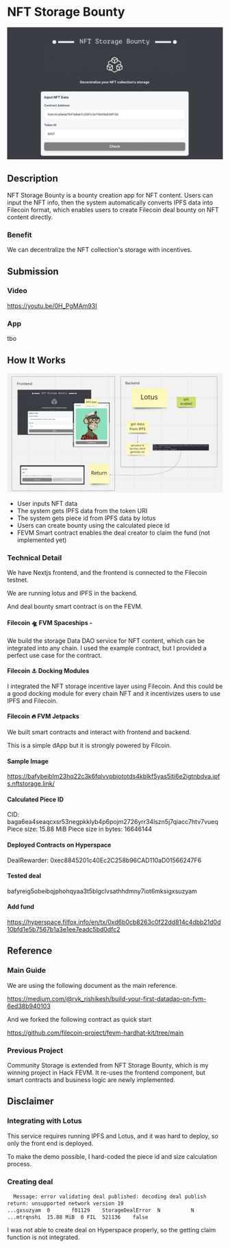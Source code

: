 # NFT Storage Bounty

![top](./docs/top.png)

## Description

NFT Storage Bounty is a bounty creation app for NFT content. Users can input the NFT info, then the system automatically converts IPFS data into Filecoin format, which enables users to create Filecoin deal bounty on NFT content directly.

### Benefit

We can decentralize the NFT collection's storage with incentives.

## Submission

### Video

https://youtu.be/0H_PgMAm93I

### App

tbo

## How It Works

![how-it-works](./docs/how-it-works.png)

- User inputs NFT data
- The system gets IPFS data from the token URI
- The system gets piece id from IPFS data by lotus
- Users can create bounty using the calculated piece id
- FEVM Smart contract enables the deal creator to claim the fund (not implemented yet)

### Technical Detail

We have Nextjs frontend, and the frontend is connected to the Filecoin testnet.

We are running lotus and IPFS in the backend.

And deal bounty smart contract is on the FEVM.

#### Filecoin 🛸 FVM Spaceships -

We build the storage Data DAO service for NFT content, which can be integrated into any chain. I used the example contract, but I provided a perfect use case for the contract.

#### Filecoin ⚓️ Docking Modules

I integrated the NFT storage incentive layer using Filecoin. And this could be a good docking module for every chain NFT and it incentivizes users to use IPFS and Filecoin.

#### Filecoin 🔥 FVM Jetpacks

We built smart contracts and interact with frontend and backend.

This is a simple dApp but it is strongly powered by Filcoin.

#### Sample Image

https://bafybeiblm23hq22c3k6fqlvvpbiototds4kblkf5yas5iti6e2igtnbdva.ipfs.nftstorage.link/

#### Calculated Piece ID

CID: baga6ea4seaqcxsr53negpkklyb4p6pojm2726yrr34lszn5j7qiacc7htv7vueq
Piece size: 15.88 MiB
Piece size in bytes: 16646144

#### Deployed Contracts on Hyperspace

DealRewarder: 0xec8845201c40Ec2C258b96CAD110aD01566247F6

#### Tested deal

bafyreig5obeibqjphohqyaa3t5blgclvsathhdmny7iot6mksigxsuzyam

#### Add fund

https://hyperspace.filfox.info/en/tx/0xd6b0cb8263c0f22dd814c4dbb21d0d10bfd1e5b7567b1a3e1ee7eadc5bd0dfc2

## Reference

### Main Guide

We are using the following document as the main reference.

https://medium.com/@rvk_rishikesh/build-your-first-datadao-on-fvm-6ed38b940103

And we forked the following contract as quick start

https://github.com/filecoin-project/fevm-hardhat-kit/tree/main

### Previous Project

Community Storage is extended from NFT Storage Bounty, which is my winning project in Hack FEVM.
It re-uses the frontend component, but smart contracts and business logic are newly implemented.

## Disclaimer

### Integrating with Lotus

This service requires running IPFS and Lotus, and it was hard to deploy, so only the front end is deployed.

To make the demo possible, I hard-coded the piece id and size calculation process.

### Creating deal

```
  Message: error validating deal published: decoding deal publish return: unsupported network version 19
...gxsuzyam  0       f01129    StorageDealError  N          N         ...mtrqnshi  15.88 MiB  0 FIL  521136    false
```

I was not able to create deal on Hyperspace properly, so the getting claim function is not integrated.
